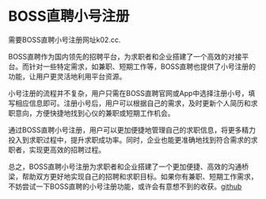 # BOSS直聘小号注册

需要BOSS直聘小号注册网址k02.cc.

BOSS直聘作为国内领先的招聘平台，为求职者和企业搭建了一个高效的对接平台。而针对一些特定需求，如兼职、短期工作等，BOSS直聘也提供了小号注册的功能，让用户更灵活地利用平台资源。

小号注册的流程并不复杂，用户只需在BOSS直聘官网或App中选择注册小号，填写相应信息即可。注册小号后，用户可以根据自己的需求，及时更新个人简历和求职意向，方便快捷地找到心仪的兼职或短期工作机会。

通过BOSS直聘小号注册，用户可以更加便捷地管理自己的求职信息，将更多精力投入到求职过程中，提升求职成功率。同时，企业也能更准确地找到符合需求的求职者，实现更高效的招聘过程。

总之，BOSS直聘小号注册为求职者和企业搭建了一个更加便捷、高效的沟通桥梁，帮助双方更好地实现自己的招聘和求职目标。如果你有兼职、短期工作需求，不妨尝试一下BOSS直聘的小号注册功能，或许会有意想不到的收获。[github](https://github.com)